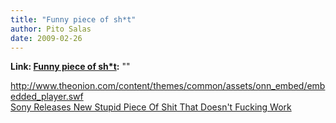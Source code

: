 ```yaml
---
title: "Funny piece of sh*t"
author: Pito Salas
date: 2009-02-26
---
```


**Link: [Funny piece of sh*t](None):** ""

<http://www.theonion.com/content/themes/common/assets/onn_embed/embedded_player.swf>  
[Sony Releases New Stupid Piece Of Shit That Doesn't Fucking
Work](<http://www.theonion.com/content/video/sony_releases_new_stupid_piece_of>)


